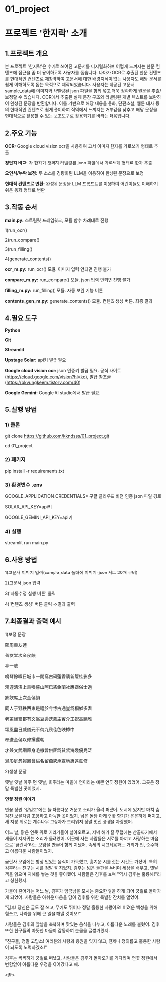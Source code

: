 # 01_project

# 프로젝트 '한지락' 소개

## 1.프로젝트 개요
본 프로젝트 '한지락'은 수기로 쓰여진 고문서를 디지털화하며 어렵게 느껴지는 한문 컨텐츠에 접근을 좀 더 용이하도록 사용자를 돕습니다. 나아가 OCR로 추출된 한문 컨텐츠를 현대적인 컨텐츠로 재창작하여 고문서에 대한 배경지식이 없는 사용자도 해당 문서를 쉽게 이해하도록 돕는 목적으로 제작되었습니다. 사용자는 제공된 고문서 sample_data에 이미지와 라벨링된 json 파일을 함께 넣고 더욱 정확하게 원문을 추출/보정할 수 있습니다. OCR에서 추출된 실제 문장 구조와 라벨링된 개별 텍스트를 보완하여 완성된 문장을 반환합니다. 이를 기반으로 해당 내용을 동화, 단편소설, 웹툰 대사 등의 현대적인 컨텐츠로 쉽게 풀이하여 직역에서 느껴지는 거부감을 낮추고 해당 문장을 현대적으로 활용할 수 있는 보조도구로 활용되기를 바라는 마음입니다.

## 2.주요 기능

**OCR:** Google cloud vision ocr을 사용하여 고서 이미지 한자를 가로쓰기 형태로 추출

**정답지 비교:** 각 한자가 정확히 라벨링된 json 파일에서 가로쓰게 형태로 한자 추출

**오인식/누락 보정:** 두 소스를 경량화된 LLM을 이용하여 완성된 문장으로 보정

**현대적 컨텐츠로 변환:** 완성된 문장을 LLM 프롬프트를 이용하여 어린이들도 이해하기 쉬운 동화 형태로 변환


## 3.작동 순서

**main.py:** 스트림릿 프레임워크, 모듈 함수 차례대로 진행

1)run_ocr()

2)run_compare()

3)run_filling()

4)generate_contents()

**ocr_m.py:** run_ocr() 모듈. 이미지 입력 안되면 진행 불가

**compare_m.py:** run_compare() 모듈. json 입력 안되면 진행 불가

**filling_m.py:** run_filling() 모듈. 자동 보완 기능 버튼

**contents_gen_m.py:** generate_contents() 모듈. 컨텐츠 생성 버튼. 최종 결과


## 4.필요 도구

**Python**

**Git**

**Streamlit**

**Upstage Solar:** api키 발급 필요

**Google cloud vision ocr:** json 인증키 발급 필요. 공식 사이트(https://cloud.google.com/vision?hl=ko), 발급 참조글(https://bkyungkeem.tistory.com/40)

**Google Gemini:** Google AI studio에서 발급 필요.


## 5.실행 방법

### 1) 클론

git clone https://github.com/kkndsss/01_project.git

cd 01_project

### 2) 패키지

pip install -r requirements.txt

### 3) 환경변수 .env

GOOGLE_APPLICATION_CREDENTIALS= 구글 클라우드 비전 인증 json 파일 경로

SOLAR_API_KEY=api키

GOOGLE_GEMINI_API_KEY=api키


### 4) 실행

streamlit run main.py

## 6.사용 방법

1)고문서 이미지 입력(sample_data 폴더에 이미지-json 세트 20개 구비)

2)고문서 json 입력

3)'자동수정 실행 버튼' 클릭

4)'컨텐츠 생성' 버튼 클릭 ->결과 출력


## 7.최종결과 출력 예시

1)보정 문장


熙周善友蓮

善友堂次金侯韻

亭一號

鳴琴餘暇日城市一閒窩古砌蓮香襲新簷桂影多

鴻遵淸沼上鳥喚暮山阿已結金蘭社應嫌俗士過

鄕飮席上次金侯韻

同人于野秩西東是禮於今博古通豈爲桐鄕多耆

老第緣蜀郡有文翁豆邊迭薦主賓介工祝高颺雅

頌風盡日威儀元不侮九秋佳色映樽中

奉送金侯以修撰還朝

才兼文武廟廊身毛檄曾供匪爲貧紫海幾優鳧泛

舃彤庭忽報鳳含綸名留燕飮承宣地惠遠莊修


2)생성 문장


옛날 옛날 아주 먼 옛날, 희주라는 마을에 연이라는 예쁜 연꽃 정원이 있었어. 그곳은 정말 특별한 곳이었지.

**연꽃 정원 이야기**

연꽃 정원 '정일호'에는 늘 아름다운 거문고 소리가 울려 퍼졌어. 도시에 있지만 마치 숨겨진 보물처럼 조용하고 아늑한 곳이었지. 낡은 돌담 아래 연꽃 향기가 은은하게 퍼지고, 새 지붕 위로는 계수나무 그림자가 드리워져 정말 멋진 풍경을 자랑했어.

어느 날, 맑은 연못 위로 기러기들이 날아오르고, 저녁 해가 질 무렵에는 산골짜기에서 새들이 지저귀는 소리가 들려왔어. 이곳에 사는 사람들은 서로를 아끼고 사랑하는 마음으로 '금란사'라는 모임을 만들어 함께 지냈어. 속세의 시끄러움과는 거리가 먼, 순수하고 아름다운 사람들이었지.

금란사 모임에는 항상 맛있는 음식이 가득했고, 흥겨운 시를 짓는 시간도 가졌어. 특히 김후라는 친구는 시를 정말 잘 지었지. 김후는 넓은 들판을 누비며 세상을 배우고, 옛날 책을 읽으며 지혜를 쌓는 것을 좋아했어. 사람들은 김후를 보며 "역시 김후는 훌륭해!"라고 칭찬했지.

가을이 깊어가는 어느 날, 김후가 임금님을 모시는 중요한 일을 하게 되어 궁궐로 돌아가게 되었어. 사람들은 아쉬운 마음을 담아 김후를 위한 특별한 잔치를 열었어.

"김후! 당신은 글도 잘 쓰고, 무예도 뛰어나 정말 훌륭한 사람이오! 어려운 백성을 위해 힘쓰고, 나라를 위해 큰 일을 해낼 것이오!"

사람들은 김후의 앞날을 축복하며 맛있는 음식을 나누고, 아름다운 노래를 불렀어. 김후 또한 친구들의 따뜻한 마음에 감동하여 눈물을 글썽거렸지.

"친구들, 정말 고맙소! 여러분의 사랑과 응원을 잊지 않고, 언제나 정의롭고 훌륭한 사람이 되도록 노력하겠소!"

김후는 씩씩하게 궁궐로 떠났고, 사람들은 김후가 돌아오기를 기다리며 연꽃 정원에서 변함없이 아름다운 우정을 이어갔다고 해.



<끝>
